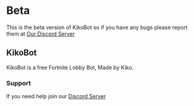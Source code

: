 # Beta
This is the beta version of KikoBot so if you have any bugs please report them at [Our Discord Server](https://discord.gg/kkM5f3Q)
## KikoBot
KikoBot is a free Fortnite Lobby Bot, Made by Kiko.
### Support
If you need help join our [Discord Server](https://discord.gg/kkM5f3Q)
